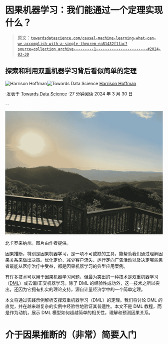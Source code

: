 # 因果机器学习：我们能通过一个定理实现什么？

> 原文：[`towardsdatascience.com/causal-machine-learning-what-can-we-accomplish-with-a-single-theorem-ea81432f1fac?source=collection_archive---------1-----------------------#2024-03-30`](https://towardsdatascience.com/causal-machine-learning-what-can-we-accomplish-with-a-single-theorem-ea81432f1fac?source=collection_archive---------1-----------------------#2024-03-30)

## 探索和利用双重机器学习背后看似简单的定理

[](https://harrisonfhoffman.medium.com/?source=post_page---byline--ea81432f1fac--------------------------------)![Harrison Hoffman](https://harrisonfhoffman.medium.com/?source=post_page---byline--ea81432f1fac--------------------------------)[](https://towardsdatascience.com/?source=post_page---byline--ea81432f1fac--------------------------------)![Towards Data Science](https://towardsdatascience.com/?source=post_page---byline--ea81432f1fac--------------------------------) [Harrison Hoffman](https://harrisonfhoffman.medium.com/?source=post_page---byline--ea81432f1fac--------------------------------)

·发表于 [Towards Data Science](https://towardsdatascience.com/?source=post_page---byline--ea81432f1fac--------------------------------) ·27 分钟阅读·2024 年 3 月 30 日

--

![](img/887ac8bb1c54fd01f7c72ad08dc9c3a8.png)

北卡罗来纳州。图片由作者提供。

因果推断，特别是因果机器学习，是一项不可或缺的工具，能帮助我们通过理解因果关系来做出决策。优化定价、减少客户流失、运行定向广告活动以及决定哪些患者最能从医疗治疗中受益，都是因果机器学习的典型应用案例。

有许多技术可以用于因果机器学习问题，但最为突出的一种技术是双重机器学习（[DML](https://matheusfacure.github.io/python-causality-handbook/22-Debiased-Orthogonal-Machine-Learning.html)）或去偏/正交机器学习。除了 DML 的经验性成功外，这一技术之所以突出，还因为它拥有扎实的理论支持，源自计量经济学中的一个简单定理。

本文将通过实践示例解析支撑双重机器学习（DML）的定理。我们将讨论 DML 的直觉，并在越来越复杂的实例中经验性地验证其普适性。本文不是 DML 教程，而是作为动机，展示 DML 模型如何超越简单的相关性，理解和预测因果关系。

# 介于因果推断的（非常）简要入门
